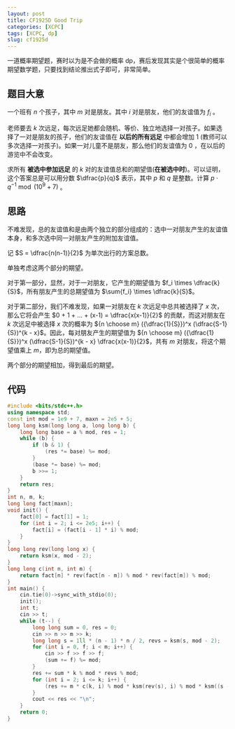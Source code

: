```yaml
---
layout: post
title: CF1925D Good Trip
categories: [XCPC]
tags: [XCPC, dp]
slug: cf1925d
---
```


一道概率期望题，赛时以为是不会做的概率 dp，赛后发现其实是个很简单的概率期望数学题，只要找到结论推出式子即可，非常简单。

## 题目大意

一个班有 $n$ 个孩子，其中 $m$ 对是朋友。其中 $i$ 对是朋友，他们的友谊值为 $f_i$ 。

老师要去 $k$ 次远足，每次远足她都会随机、等价、独立地选择一对孩子。如果选择了一对是朋友的孩子，他们的友谊值在 **以后的所有远足** 中都会增加 $1$ (教师可以多次选择一对孩子)。如果一对儿童不是朋友，那么他们的友谊值为 $0$ ，在以后的游览中不会改变。

求所有 **被选中参加远足** 的 $k$ 对的友谊值总和的期望值(**在被选中时**)。可以证明，这个答案总是可以用分数 $\dfrac{p}{q}$ 表示，其中 $p$ 和 $q$ 是整数。计算 $p\cdot q^{-1} \bmod (10^9+7)$ 。

## 思路

不难发现，总的友谊值和是由两个独立的部分组成的：选中一对朋友产生的友谊值本身，和多次选中同一对朋友产生的附加友谊值。

记 $S = \dfrac{n(n-1)}{2}$ 为单次出行的方案总数。

单独考虑这两个部分的期望。

对于第一部分，显然，对于一对朋友，它产生的期望值为 $f_i \times \dfrac{k}{S}$，所有朋友产生的总期望值为 $\sum{f_i} \times \dfrac{k}{S}$。

对于第二部分，我们不难发现，如果一对朋友在 $k$ 次远足中总共被选择了 $x$ 次，那么它将会产生 $0 + 1 + ... + (x-1) = \dfrac{x(x-1)}{2}$ 的贡献，而这对朋友在 $k$ 次远足中被选择 $x$ 次的概率为 ${n \choose m} ({\dfrac{1}{S}})^x (\dfrac{S-1}{S})^{k - x}$。因此，每对朋友产生的期望值为 ${n \choose m} ({\dfrac{1}{S}})^x (\dfrac{S-1}{S})^{k - x} \dfrac{x(x-1)}{2}$，共有 $m$ 对朋友，将这个期望值乘上 $m$，即为总的期望值。

两个部分的期望相加，得到最后的期望。

## 代码

```cpp
#include <bits/stdc++.h>
using namespace std;
const int mod = 1e9 + 7, maxn = 2e5 + 5;
long long ksm(long long a, long long b) {
    long long base = a % mod, res = 1;
    while (b) {
        if (b & 1) {
            (res *= base) %= mod;
        }
        (base *= base) %= mod;
        b >>= 1;
    }
    return res;
}
int n, m, k;
long long fact[maxn];
void init() {
    fact[0] = fact[1] = 1;
    for (int i = 2; i <= 2e5; i++) {
        fact[i] = (fact[i - 1] * i) % mod;
    }
}
long long rev(long long x) {
    return ksm(x, mod - 2);
}
long long c(int n, int m) {
    return fact[n] * rev(fact[n - m]) % mod * rev(fact[m]) % mod;
}
int main() {
    cin.tie(0)->sync_with_stdio(0);
    init();
    int t;
    cin >> t;
    while (t--) {
        long long sum = 0, res = 0;
        cin >> n >> m >> k;
        long long s = 1ll * (n - 1) * n / 2, revs = ksm(s, mod - 2);
        for (int i = 0, f; i < m; i++) {
            cin >> f >> f >> f;
            (sum += f) %= mod;
        }
        res += sum * k % mod * revs % mod;
        for (int i = 2; i <= k; i++) {
            (res += m * c(k, i) % mod * ksm(rev(s), i) % mod * ksm((s - 1) % mod * rev(s) % mod, k - i) % mod * (1ll * i * (i - 1) / 2 % mod) % mod) %= mod;
        }
        cout << res << "\n";
    }
    return 0;
}
```

